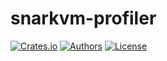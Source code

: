 # snarkvm-profiler

[![Crates.io](https://img.shields.io/crates/v/snarkvm-profiler.svg?color=neon)](https://crates.io/crates/snarkvm-profiler)
[![Authors](https://img.shields.io/badge/authors-Aleo-orange.svg)](../AUTHORS)
[![License](https://img.shields.io/badge/License-GPLv3-blue.svg)](./LICENSE.md)
